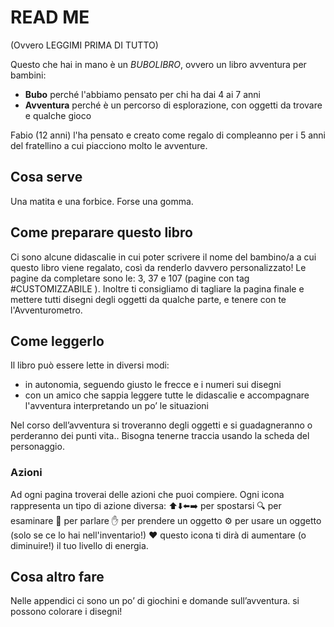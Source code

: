 # READ ME
(Ovvero LEGGIMI PRIMA DI TUTTO)

Questo che hai in mano è un *BUBOLIBRO*, ovvero un libro avventura per bambini:
- **Bubo** perché l'abbiamo pensato per chi ha dai 4 ai 7 anni
- **Avventura** perché è un percorso di esplorazione, con oggetti da trovare e qualche gioco

Fabio (12 anni) l'ha pensato e creato come regalo di compleanno per i 5 anni del fratellino a cui piacciono molto le avventure.

## Cosa serve
Una matita e una forbice. Forse una gomma.

## Come preparare questo libro
Ci sono alcune didascalie in cui poter scrivere il nome del bambino/a a cui questo libro viene regalato, così da renderlo davvero personalizzato!
Le pagine da completare sono le: 3, 37 e 107 (pagine con tag #CUSTOMIZZABILE ).
Inoltre ti consigliamo di tagliare la pagina finale e mettere tutti disegni degli oggetti da qualche parte, e tenere con te l'Avventurometro.

## Come leggerlo
Il libro può essere lette in diversi modi:
 - in autonomia, seguendo giusto le frecce e i numeri sui disegni
 - con un amico che sappia leggere tutte le didascalie e accompagnare l'avventura interpretando un po’ le situazioni
 
Nel corso dell’avventura si troveranno degli oggetti e si guadagneranno o perderanno dei punti vita.. Bisogna tenerne traccia usando la scheda del personaggio.

### Azioni
Ad ogni pagina troverai delle azioni che puoi compiere.
Ogni icona rappresenta un tipo di azione diversa:
⬆️⬇️⬅️➡️ per spostarsi
🔍 per esaminare
💬 per parlare
✋ per prendere un oggetto
⚙️ per usare un oggetto (solo se ce lo hai nell'inventario!)
♥️ questo icona ti dirà di aumentare (o diminuire!) il tuo livello di energia.

## Cosa altro fare
Nelle appendici ci sono un po’ di giochini e domande sull’avventura.
si possono colorare i disegni!